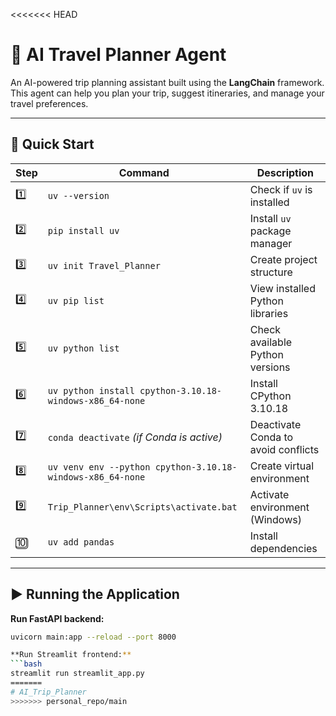 <<<<<<< HEAD
# 🧳 AI Travel Planner Agent

An AI-powered trip planning assistant built using the **LangChain** framework.  
This agent can help you plan your trip, suggest itineraries, and manage your travel preferences.

---

## 🚀 Quick Start

| Step | Command | Description |
|------|---------|-------------|
| 1️⃣ | `uv --version` | Check if `uv` is installed |
| 2️⃣ | `pip install uv` | Install `uv` package manager |
| 3️⃣ | `uv init Travel_Planner` | Create project structure |
| 4️⃣ | `uv pip list` | View installed Python libraries |
| 5️⃣ | `uv python list` | Check available Python versions |
| 6️⃣ | `uv python install cpython-3.10.18-windows-x86_64-none` | Install CPython 3.10.18 |
| 7️⃣ | `conda deactivate` *(if Conda is active)* | Deactivate Conda to avoid conflicts |
| 8️⃣ | `uv venv env --python cpython-3.10.18-windows-x86_64-none` | Create virtual environment |
| 9️⃣ | `Trip_Planner\env\Scripts\activate.bat` | Activate environment (Windows) |
| 🔟 | `uv add pandas` | Install dependencies |

---

## ▶️ Running the Application

**Run FastAPI backend:**
```bash
uvicorn main:app --reload --port 8000

**Run Streamlit frontend:**
```bash
streamlit run streamlit_app.py
=======
# AI_Trip_Planner
>>>>>>> personal_repo/main
